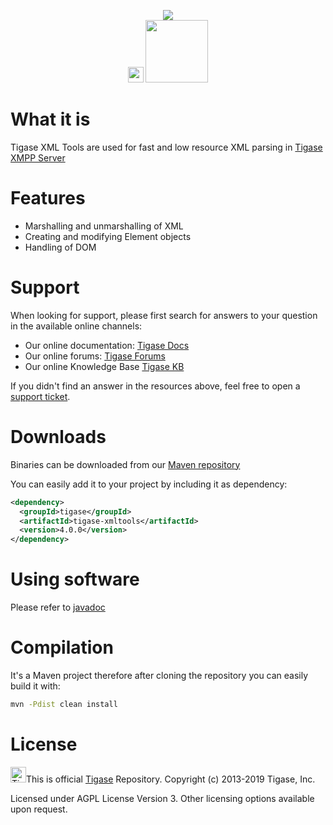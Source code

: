 <p align="center">
    <img src="https://github.com/tigaseinc/website-assets/blob/master/tigase/images/xml-96.png?raw=true"/>
    <br/>
    <img src="https://github.com/tigaseinc/website-assets/blob/master/tigase/images/tigase-logo.png?raw=true" width="25px"/>
    <img src="https://tc.tigase.net/app/rest/builds/buildType:(id:TigaseUtils_Build)/statusIcon" width="100"/>
</p>


# What it is

Tigase XML Tools are used for fast and low resource XML parsing in [Tigase XMPP Server](https://tigase.net)

# Features

* Marshalling and unmarshalling of XML 
* Creating and modifying Element objects
* Handling of DOM

# Support

When looking for support, please first search for answers to your question in the available online channels:

* Our online documentation: [Tigase Docs](https://docs.tigase.net/tigase-xmltools/4.0.0/Tigase_XML_Tools_Guide/html/)
* Our online forums: [Tigase Forums](https://help.tigase.net/portal/community)
* Our online Knowledge Base [Tigase KB](https://help.tigase.net/portal/kb)

If you didn't find an answer in the resources above, feel free to open a [support ticket](https://help.tigase.net/portal/newticket).

# Downloads

Binaries can be downloaded from our [Maven repository](https://maven-repo.tigase.net/#artifact/tigase/tigase-xmltools)

You can easily add it to your project by including it as dependency:

```xml
<dependency>
  <groupId>tigase</groupId>
  <artifactId>tigase-xmltools</artifactId>
  <version>4.0.0</version>
</dependency>
```

# Using software

Please refer to [javadoc](https://docs.tigase.net/tigase-xmltools/master-snapshot/javadoc/)

# Compilation 

It's a Maven project therefore after cloning the repository you can easily build it with:

```bash
mvn -Pdist clean install
```

# License

<img alt="Tigase Tigase Logo"  src="https://github.com/tigaseinc/website-assets/blob/master/tigase/images/tigase-logo.png?raw=true" width="25px"/>This is official <a href="https://tigase.net/">Tigase</a> Repository.
Copyright (c) 2013-2019 Tigase, Inc.

Licensed under AGPL License Version 3. Other licensing options available upon request.
